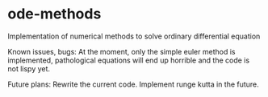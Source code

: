ode-methods
===========

Implementation of numerical methods to solve ordinary differential equation

Known issues, bugs:
At the moment, only the simple euler method is implemented,
pathological equations will end up horrible and the code is not lispy yet.

Future plans:
Rewrite the current code.
Implement runge kutta in the future.